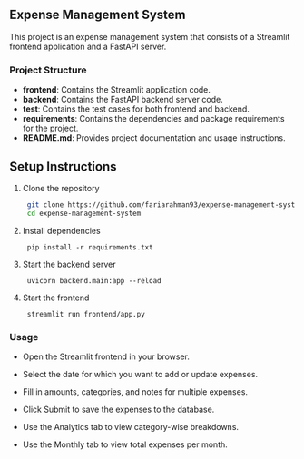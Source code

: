 ## Expense Management System
This project is an expense management system that consists of a Streamlit frontend application and a FastAPI server.
### Project Structure
- **frontend**: Contains the Streamlit application code.  
- **backend**: Contains the FastAPI backend server code.  
- **test**: Contains the test cases for both frontend and backend.  
- **requirements**: Contains the dependencies and package requirements for the project.  
- **README.md**: Provides project documentation and usage instructions.  
## Setup Instructions
1. Clone the repository  
   ```bash
    git clone https://github.com/fariarahman93/expense-management-system.git
    cd expense-management-system
2. Install dependencies
   ```commandline
    pip install -r requirements.txt
3. Start the backend server
   ```commandline
    uvicorn backend.main:app --reload
4. Start the frontend
   ```commandline
    streamlit run frontend/app.py

### Usage

- Open the Streamlit frontend in your browser.

- Select the date for which you want to add or update expenses.

- Fill in amounts, categories, and notes for multiple expenses.

- Click Submit to save the expenses to the database.

- Use the Analytics tab to view category-wise breakdowns.

- Use the Monthly tab to view total expenses per month.
